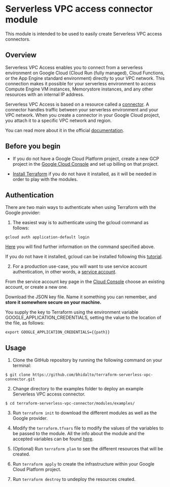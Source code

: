 # Serverless VPC access connector module

This module is intended to be used to easily create Serverless VPC access connectors.

## Overview

Serverless VPC Access enables you to connect from a serverless environment on Google Cloud (Cloud Run (fully managed), Cloud Functions, or the App Engine standard environment) directly to your VPC network. This connection makes it possible for your serverless environment to access Compute Engine VM instances, Memorystore instances, and any other resources with an internal IP address.

Serverless VPC Access is based on a resource called a [connector](https://cloud.google.com/vpc/docs/configure-serverless-vpc-access#connectors). A connector handles traffic between your serverless environment and your VPC network. When you create a connector in your Google Cloud project, you attach it to a specific VPC network and region. 

You can read more about it in the official [documentation](https://cloud.google.com/vpc/docs/configure-serverless-vpc-access).

## Before you begin

- If you do not have a Google Cloud Platform project, create a new GCP project in the [Google Cloud Console](https://console.cloud.google.com) and set up billing on that project.

- [Install Terraform](https://learn.hashicorp.com/tutorials/terraform/install-cli) if you do not have it installed, as it will be needed in order to play with the modules.

## Authentication

There are two main ways to authenticate when using Terraform with the Google provider:

1. The easiest way is to authenticate using the gcloud command as follows:

```
gcloud auth application-default login
```

[Here](https://cloud.google.com/sdk/gcloud/reference/auth/application-default) you will find further information on the command specified above.

If you do not have it installed, gcloud can be installed following this [tutorial](https://cloud.google.com/sdk/docs/install).

2. For a production use-case, you will want to use service account authentication, in other words, a [service account](https://cloud.google.com/docs/authentication/getting-started).

From the service account key page in the [Cloud Console](https://console.cloud.google.com/apis/credentials/serviceaccountkey) choose an existing account, or create a new one.

Download the JSON key file. Name it something you can remember, and **store it somewhere secure on your machine.**

You supply the key to Terraform using the environment variable GOOGLE_APPLICATION_CREDENTIALS, setting the value to the location of the file, as follows:

```
export GOOGLE_APPLICATION_CREDENTIALS={{path}}
```

## Usage

1. Clone the GitHub repository by running the following command on your terminal:

```
$ git clone https://github.com/bhidalto/terraform-serverless-vpc-connector.git
```

2. Change directory to the examples folder to deploy an example Serverless VPC access connector.

```
$ cd terraform-serverless-vpc-connector/modules/examples/
```

3. Run `terraform init` to download the different modules as well as the Google provider.

4. Modify the `terraform.tfvars` file to modify the values of the variables to be passed to the module. All the info about the module and the accepted variables can be found [here](./modules/serverles_vpc_connector/README.md).

5. (Optional) Run `terraform plan` to see the different resources that will be created.

6. Run `terraform apply` to create the infrastructure within your Google Cloud Platform project.

7. Run `terraform destroy` to undeploy the resources created.